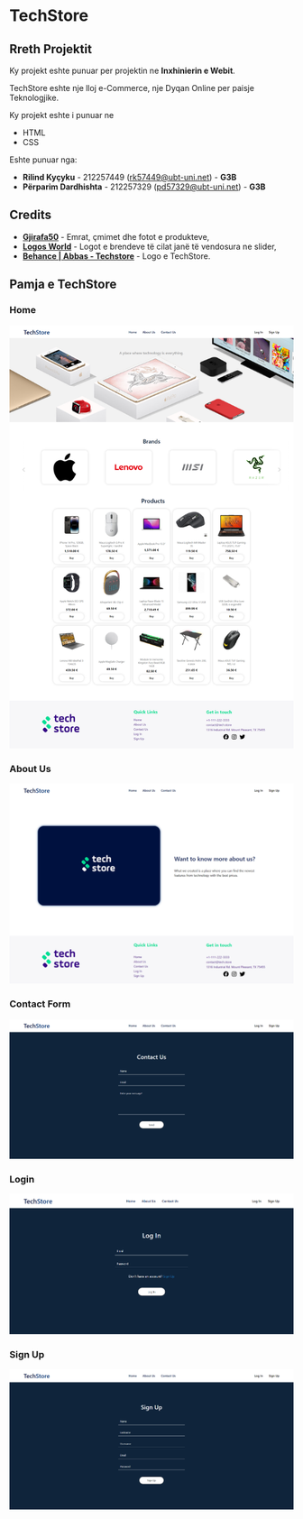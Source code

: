 # TechStore

## Rreth Projektit

Ky projekt eshte punuar per projektin ne **Inxhinierin e Webit**.

TechStore eshte nje lloj e-Commerce, nje Dyqan Online per paisje Teknologjike.

Ky projekt eshte i punuar ne
 - HTML
 - CSS

Eshte punuar nga:

 - **Rilind Kyçyku** - 212257449 (rk57449@ubt-uni.net) - **G3B**
 - **Përparim Dardhishta** - 212257329 (pd57329@ubt-uni.net) - **G3B**

## Credits

 - **[Gjirafa50](https://gjirafa50.com)** - Emrat, çmimet dhe fotot e produkteve,
 - **[Logos World](https://logos-world.net/)** - Logot e brendeve të cilat janë të vendosura ne slider,
 - **[Behance | Abbas - Techstore](https://www.behance.net/gallery/130956581/Tech-Store-Brand-identity)** - Logo e TechStore.

## Pamja e TechStore

### Home

![Home | TechStore](assets/img/READMEImg/home.png?raw=true)

### About Us

![About Us | TechStore](assets/img/READMEImg/aboutUs.png?raw=true)

### Contact Form

![Contact Us | TechStore](assets/img/READMEImg/contactForm.png?raw=true)

### Login

![Login | TechStore](assets/img/READMEImg/logIn.png?raw=true)

### Sign Up

![Sign Up | TechStore](assets/img/READMEImg/signUp.png?raw=true)
